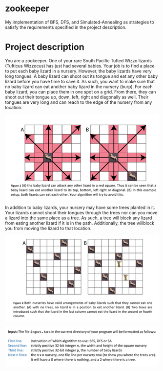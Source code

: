 # zookeeper 
My implementation of BFS, DFS, and Simulated-Annealing as strategies to satisfy the requirements specified in the project description.

# Project description

You are a zookeeper. One of your rare South Pacific Tufted Wizzo lizards (Tufticus Wizzocus) has just had several babies. Your job is to find a place to put each baby lizard in a nursery. However, the baby lizards have very long tongues. A baby lizard can shoot out its tongue and eat any other baby lizard before you have time to save it. As such, you want to make sure that no baby lizard can eat another baby lizard in the nursery (burp).  For each baby lizard, you can place them in one spot on a grid. From there, they can shoot out their tongue up, down, left, right and diagonally as well. Their tongues are very long and can reach to the edge of the nursery from any location.

![Alt text](fig1.png?raw=true "Figure 1")


In addition to baby lizards, your nursery may have some trees planted in it. Your lizards cannot shoot their tongues through the trees nor can you move a lizard into the same place as a tree. As such, a tree will block any lizard from eating another lizard if it is in the path. Additionally, the tree willblock you from moving the lizard to that location.

![Alt text](fig2.png?raw=true "Figure 2")

![Alt text](fig3.png?raw=true "Figure 3")



